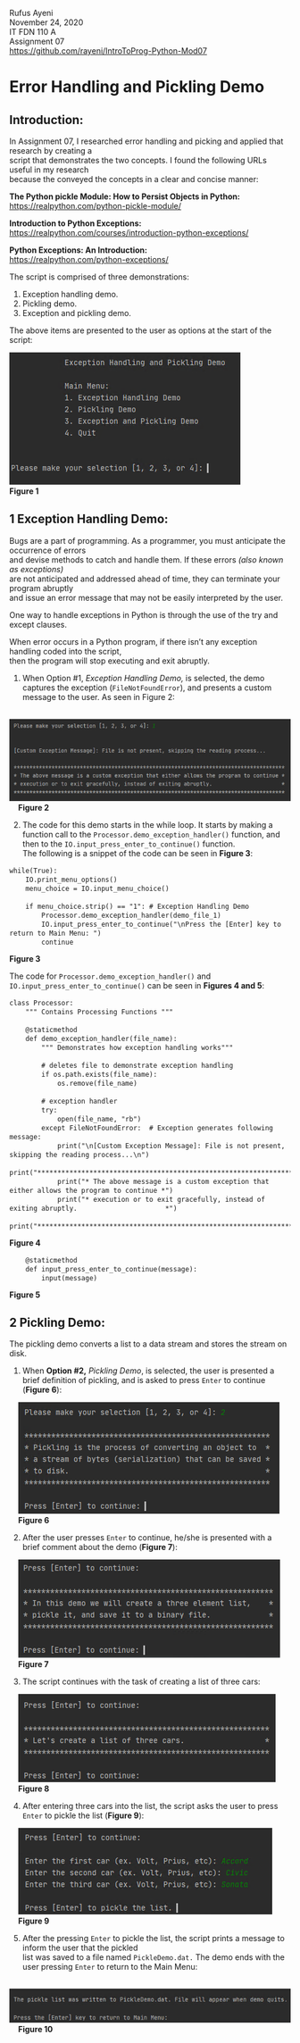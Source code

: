 Rufus Ayeni  
November 24, 2020  
IT FDN 110 A  
Assignment 07  
https://github.com/rayeni/IntroToProg-Python-Mod07  

# Error Handling and Pickling Demo

## Introduction:

In Assignment 07, I researched error handling and picking and applied that research by creating a  
script that demonstrates the two concepts.  I found the following URLs useful in my research  
because the conveyed the concepts in a clear and concise manner:  

**The Python pickle Module: How to Persist Objects in Python:**  
https://realpython.com/python-pickle-module/  

**Introduction to Python Exceptions:**  
https://realpython.com/courses/introduction-python-exceptions/  

**Python Exceptions: An Introduction:**  
https://realpython.com/python-exceptions/  

The script is comprised of three demonstrations:  

1.	Exception handling demo.
2.	Pickling demo.
3.	Exception and pickling demo.

The above items are presented to the user as options at the start of the script:  

![Figure 1](figure1.png "Figure 1")  
 **Figure 1**

## 1 Exception Handling Demo:  

Bugs are a part of programming.  As a programmer, you must anticipate the occurrence of errors  
and devise methods to catch and handle them.  If these errors *(also known as exceptions)*  
are not anticipated and addressed ahead of time, they can terminate your program abruptly  
and issue an error message that may not be easily interpreted by the user.  

One way to handle exceptions in Python is through the use of the try and except clauses.  

When error occurs in a Python program, if there isn’t any exception handling coded into the script,  
then the program will stop executing and exit abruptly.

1.	When Option #1, *Exception Handling Demo,* is selected, the demo captures the exception (```FileNotFoundError```), and presents a custom message to the user.  As seen in Figure 2:  

    ![Figure 2](figure2.png "Figure 2")  
      **Figure 2**  
      
2.	The code for this demo starts in the while loop.  It starts by making a function call to the ```Processor.demo_exception_handler()``` function, and then to the ```IO.input_press_enter_to_continue()``` function.    
The following is a snippet of the code can be seen in **Figure 3**:  

```
while(True):
    IO.print_menu_options()
    menu_choice = IO.input_menu_choice()

    if menu_choice.strip() == "1": # Exception Handling Demo
        Processor.demo_exception_handler(demo_file_1)
        IO.input_press_enter_to_continue("\nPress the [Enter] key to return to Main Menu: ")
        continue  
```  
**Figure 3**  

The code for ```Processor.demo_exception_handler()``` and ```IO.input_press_enter_to_continue()``` can be seen in **Figures 4 and 5**:  

```
class Processor:
    """ Contains Processing Functions """

    @staticmethod
    def demo_exception_handler(file_name):
        """ Demonstrates how exception handling works"""

        # deletes file to demonstrate exception handling
        if os.path.exists(file_name):
            os.remove(file_name)

        # exception handler
        try:
            open(file_name, "rb")
        except FileNotFoundError:  # Exception generates following message:
            print("\n[Custom Exception Message]: File is not present, skipping the reading process...\n")
            print("**************************************************************************************")
            print("* The above message is a custom exception that either allows the program to continue *")
            print("* execution or to exit gracefully, instead of exiting abruptly.                      *")
            print("**************************************************************************************")  
```  
**Figure 4**

```
    @staticmethod
    def input_press_enter_to_continue(message):
        input(message)
```  
**Figure 5**  

## 2 Pickling Demo:  

The pickling demo converts a list to a data stream and stores the stream on disk.  

1.	When **Option #2,** *Pickling Demo*, is selected, the user is presented a brief definition of pickling, and is asked to press ```Enter``` to continue (**Figure 6**):  

    ![Figure 6](figure6.png "Figure 6")  
      **Figure 6** 

2.	After the user presses ```Enter``` to continue, he/she is presented with a brief comment about the demo (**Figure 7**):  

    ![Figure 7](figure7.png "Figure 7")  
      **Figure 7**

3.	The script continues with the task of creating a list of three cars:  

    ![Figure 8](figure8.png "Figure 8")  
      **Figure 8**  

4.	After entering three cars into the list, the script asks the user to press ```Enter``` to pickle the list (**Figure 9**):  

    ![Figure 9](figure9.png "Figure 9")  
      **Figure 9**  

5.	After the pressing ```Enter``` to pickle the list, the script prints a message to inform the user that the pickled  
list was saved to a file named ```PickleDemo.dat.``` The demo ends with the user pressing ```Enter``` to return to the Main Menu:  

    ![Figure 10](figure10.png "Figure 10")  
      **Figure 10** 


